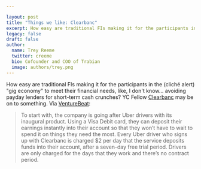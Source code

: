 ```yaml
---

layout: post
title: "Things we like: Clearbanc"
excerpt: How easy are traditional FIs making it for the participants in the "gig economy" to make it through short-term cash crunches? New startup Clearbanc may be on to something.
legacy: false
draft: false
author:
  name: Trey Reeme
  twitter: creeme
  bio: Cofounder and COO of Trabian
  image: authors/trey.png
---
```


How easy are traditional FIs making it for the participants in the (clich&#233; alert) "gig economy" to meet their financial needs, like, I don't know... avoiding payday lenders for short-term cash crunches? YC Fellow [Clearbanc](https://clearbanc.com) may be on to something. 
Via [VentureBeat](http://venturebeat.com/2015/10/15/banking-startup-clearbanc-launches-with-a-new-instant-pay-tool-for-uber-drivers/):

> To start with, the company is going after Uber drivers with its inaugural product. Using a Visa Debit card, they can deposit their earnings instantly into their account so that they won’t have to wait to spend it on things they need the most. Every Uber driver who signs up with Clearbanc is charged $2 per day that the service deposits funds into their account, after a seven-day free trial period. Drivers are only charged for the days that they work and there’s no contract period.
